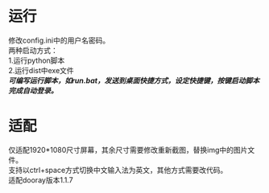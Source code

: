 # 运行
修改config.ini中的用户名密码。  
两种启动方式：  
1.运行python脚本  
2.运行dist中exe文件  
___可编写运行脚本，如run.bat，发送到桌面快捷方式，设定快捷键，按键启动脚本完成自动登录。___
# 适配
仅适配1920*1080尺寸屏幕，其余尺寸需要修改重新截图，替换img中的图片文件。  
支持以ctrl+space方式切换中文输入法为英文，其他方式需要改代码。  
适配dooray版本1.1.7
